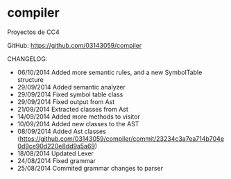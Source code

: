 compiler
========

Proyectos de CC4

GitHub: https://github.com/03143059/compiler

CHANGELOG:
- 06/10/2014 Added more semantic rules, and a new SymbolTable structure
- 29/09/2014 Added semantic analyzer
- 29/09/2014 Fixed symbol table class
- 29/09/2014 Fixed output from Ast
- 21/09/2014 Extracted classes from Ast
- 14/09/2014 Added more methods to visitor
- 10/09/2014 Added new classes to the AST
- 08/09/2014 Added Ast classes (https://github.com/03143059/compiler/commit/23234c3a7ea714b704e0d9ce90d220e8dd9a5a69)
- 18/08/2014 Updated Lexer
- 24/08/2014 Fixed grammar
- 25/08/2014 Commited grammar changes to parser
